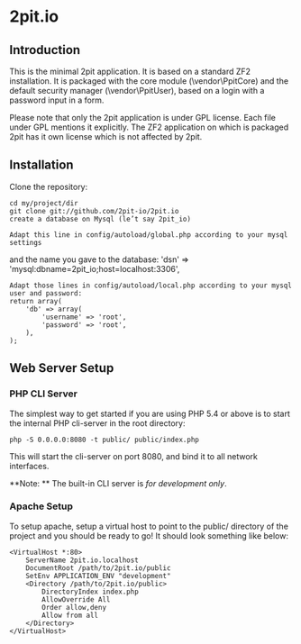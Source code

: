 2pit.io
=======

Introduction
------------
This is the minimal 2pit application. It is based on a standard ZF2 installation. It is packaged with the core module (\vendor\PpitCore) and the default security manager (\vendor\PpitUser), based on a login with a password input in a form.

Please note that only the 2pit application is under GPL license. Each file under GPL mentions it explicitly. The ZF2 application on which is packaged 2pit has it own license which is not affected by 2pit.

Installation
------------

Clone the repository:

    cd my/project/dir
    git clone git://github.com/2pit-io/2pit.io
    create a database on Mysql (le’t say 2pit_io)

    Adapt this line in config/autoload/global.php according to your mysql settings 
and the name you gave to the database:
    'dsn' => 'mysql:dbname=2pit_io;host=localhost:3306',

    Adapt those lines in config/autoload/local.php according to your mysql user and password:
    return array(
        'db' => array(
            'username' => 'root',
            'password' => 'root',
        ),
    );


Web Server Setup
----------------

### PHP CLI Server

The simplest way to get started if you are using PHP 5.4 or above is to start the internal PHP cli-server in the root directory:

    php -S 0.0.0.0:8080 -t public/ public/index.php

This will start the cli-server on port 8080, and bind it to all network
interfaces.

**Note: ** The built-in CLI server is *for development only*.

### Apache Setup

To setup apache, setup a virtual host to point to the public/ directory of the
project and you should be ready to go! It should look something like below:

    <VirtualHost *:80>
        ServerName 2pit.io.localhost
        DocumentRoot /path/to/2pit.io/public
        SetEnv APPLICATION_ENV "development"
        <Directory /path/to/2pit.io/public>
            DirectoryIndex index.php
            AllowOverride All
            Order allow,deny
            Allow from all
        </Directory>
    </VirtualHost>
